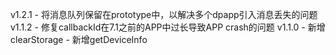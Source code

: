 v1.2.1
    - 将消息队列保留在prototype中，以解决多个dpapp引入消息丢失的问题
v1.1.2
    - 修复callbackId在7.1之前的APP中过长导致APP crash的问题
v1.1.0
    - 新增clearStorage
    - 新增getDeviceInfo

